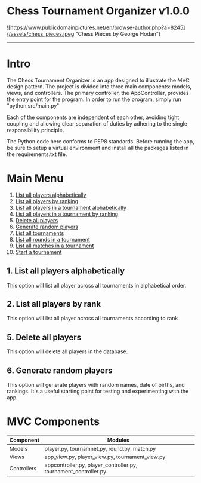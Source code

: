 # Chess Tournament Organizer v1.0.0

![https://www.publicdomainpictures.net/en/browse-author.php?a=8245](/assets/chess_pieces.jpeg "Chess Pieces by George Hodan")

***
# Intro
The Chess Tournament Organizer is an app designed to illustrate the MVC design pattern.  The project is divided into three main components: models, views, and controllers.  The primary controller, the AppController, provides the entry point for the program.  In order to run the program, simply run "python src/main.py"

Each of the components are independent of each other, avoiding tight coupling and allowing clear separation of duties by adhering to the single responsibility principle.

The Python code here conforms to PEP8 standards.  Before running the app, be sure to setup a virtual environment and install all the packages listed in the requirements.txt file.

# Main Menu 
1. [List all players alphabetically](#option1)
2. [List all players by ranking](#option2)
3. [List all players in a tournament alphabetically](#option3)
4. [List all players in a tournament by ranking](#option4)
5. [Delete all players](#option5)
6. [Generate random players](#option6)
7. [List all tournaments](#option7)
8. [List all rounds in a tournament](#option8)
9. [List all matches in a tournament](#option9)
10. [Start a tournament](#option10)

## 1. List all players alphabetically

This option will list all player across all tournaments in alphabetical order.
## 2. List all players by rank

This option will list all player across all tournaments according to rank

## 5. Delete all players

This option will delete all players in the database.

## 6. Generate random players

This option will generate players with random names, date of births, and rankings.  It's a useful starting point for testing and experimenting with the app.

# MVC Components

| Component | Modules                                      |
| --------- | -------------------------------------------- |
| Models | player.py, tournamnet.py, round.py, match.py |
| Views | app_view.py, player_view.py, tournament_view.py |
| Controllers | appcontroller.py, player_controller.py, tournament_controller.py |







